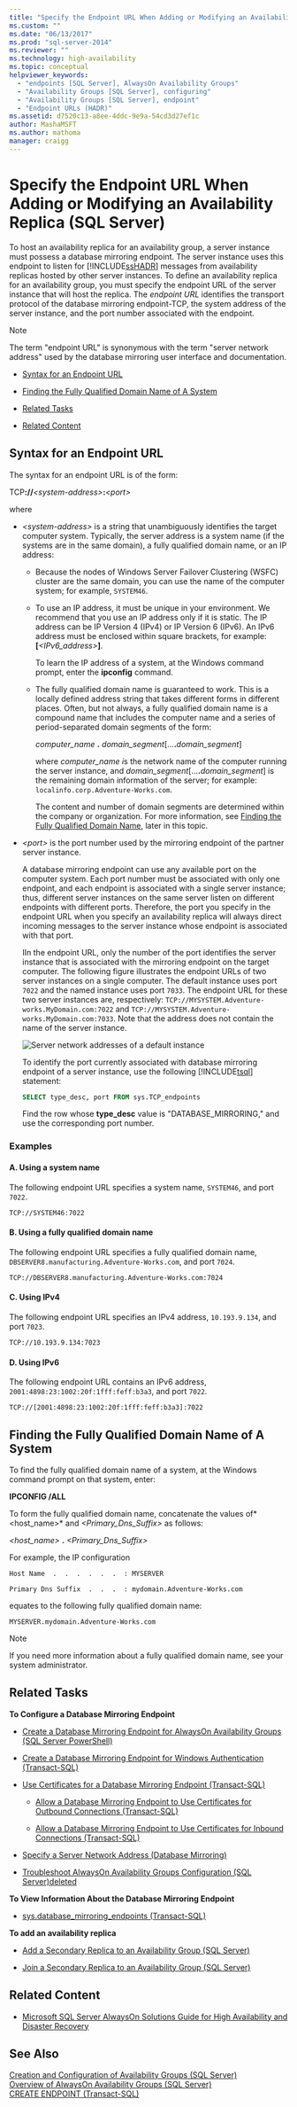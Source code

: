 ```yaml
---
title: "Specify the Endpoint URL When Adding or Modifying an Availability Replica (SQL Server) | Microsoft Docs"
ms.custom: ""
ms.date: "06/13/2017"
ms.prod: "sql-server-2014"
ms.reviewer: ""
ms.technology: high-availability
ms.topic: conceptual
helpviewer_keywords: 
  - "endpoints [SQL Server], AlwaysOn Availability Groups"
  - "Availability Groups [SQL Server], configuring"
  - "Availability Groups [SQL Server], endpoint"
  - "Endpoint URLs (HADR)"
ms.assetid: d7520c13-a8ee-4ddc-9e9a-54cd3d27ef1c
author: MashaMSFT
ms.author: mathoma
manager: craigg
---
```

# Specify the Endpoint URL When Adding or Modifying an Availability Replica (SQL Server)
  To host an availability replica for an availability group, a server instance must possess a database mirroring endpoint. The server instance uses this endpoint to listen for [!INCLUDE[ssHADR](../../../includes/sshadr-md.md)] messages from availability replicas hosted by other server instances. To define an availability replica for an availability group, you must specify the endpoint URL of the server instance that will host the replica. The *endpoint URL* identifies the transport protocol of the database mirroring endpoint-TCP, the system address of the server instance, and the port number associated with the endpoint.  
  
> [!NOTE]  
>  The term "endpoint URL" is synonymous with the term "server network address" used by the database mirroring user interface and documentation.  
  
-   [Syntax for an Endpoint URL](#SyntaxOfURL)  
  
-   [Finding the Fully Qualified Domain Name of A System](#Finding_FQDN)  
  
-   [Related Tasks](#RelatedTasks)  
  
-   [Related Content](#RelatedContent)  
  
##  <a name="SyntaxOfURL"></a> Syntax for an Endpoint URL  
 The syntax for an endpoint URL is of the form:  
  
 TCP<strong>://</strong>*\<system-address>*<strong>:</strong>*\<port>*  
  
 where  
  
-   *\<system-address>* is a string that unambiguously identifies the target computer system. Typically, the server address is a system name (if the systems are in the same domain), a fully qualified domain name, or an IP address:  
  
    -   Because the nodes of Windows Server Failover Clustering (WSFC) cluster are the same domain, you can use the name of the computer system; for example, `SYSTEM46`.  
  
    -   To use an IP address, it must be unique in your environment. We recommend that you use an IP address only if it is static. The IP address can be IP Version 4 (IPv4) or IP Version 6 (IPv6). An IPv6 address must be enclosed within square brackets, for example: **[**_<IPv6_address>_**]**.  
  
         To learn the IP address of a system, at the Windows command prompt, enter the **ipconfig** command.  
  
    -   The fully qualified domain name is guaranteed to work. This is a locally defined address string that takes different forms in different places. Often, but not always, a fully qualified domain name is a compound name that includes the computer name and a series of period-separated domain segments of the form:  
  
         _computer_name_ **.** _domain_segment_[...**.**_domain_segment_]  
  
         where *computer_name i*s the network name of the computer running the server instance, and *domain_segment*[...**.**_domain_segment_] is the remaining domain information of the server; for example: `localinfo.corp.Adventure-Works.com`.  
  
         The content and number of domain segments are determined within the company or organization. For more information, see [Finding the Fully Qualified Domain Name](#Finding_FQDN), later in this topic.  
  
-   *\<port>* is the port number used by the mirroring endpoint of the partner server instance.  
  
     A database mirroring endpoint can use any available port on the computer system. Each port number must be associated with only one endpoint, and each endpoint is associated with a single server instance; thus, different server instances on the same server listen on different endpoints with different ports. Therefore, the port you specify in the endpoint URL when you specify an availability replica will always direct incoming messages to the server instance whose endpoint is associated with that port.  
  
     IIn the endpoint URL, only the number of the port identifies the server instance that is associated with the mirroring endpoint on the target computer. The following figure illustrates the endpoint URLs of two server instances on a single computer. The default instance uses port `7022` and the named instance uses port `7033`. The endpoint URL for these two server instances are, respectively: `TCP://MYSYSTEM.Adventure-works.MyDomain.com:7022` and `TCP://MYSYSTEM.Adventure-works.MyDomain.com:7033`. Note that the address does not contain the name of the server instance.  
  
     ![Server network addresses of a default instance](../../media/dbm-2-instances-ports-1-system.gif "Server network addresses of a default instance")  
  
     To identify the port currently associated with database mirroring endpoint of a server instance, use the following [!INCLUDE[tsql](../../../includes/tsql-md.md)] statement:  
  
    ```sql
    SELECT type_desc, port FROM sys.TCP_endpoints  
    ```  
  
     Find the row whose **type_desc** value is "DATABASE_MIRRORING," and use the corresponding port number.  
  
### Examples  
  
#### A. Using a system name  
 The following endpoint URL specifies a system name, `SYSTEM46`, and port `7022`.  
  
 `TCP://SYSTEM46:7022`  
  
#### B. Using a fully qualified domain name  
 The following endpoint URL specifies a fully qualified domain name, `DBSERVER8.manufacturing.Adventure-Works.com`, and port `7024`.  
  
 `TCP://DBSERVER8.manufacturing.Adventure-Works.com:7024`  
  
#### C. Using IPv4  
 The following endpoint URL specifies an IPv4 address, `10.193.9.134`, and port `7023`.  
  
 `TCP://10.193.9.134:7023`  
  
#### D. Using IPv6  
 The following endpoint URL contains an IPv6 address, `2001:4898:23:1002:20f:1fff:feff:b3a3`, and port `7022`.  
  
 `TCP://[2001:4898:23:1002:20f:1fff:feff:b3a3]:7022`  
  
##  <a name="Finding_FQDN"></a> Finding the Fully Qualified Domain Name of A System  
 To find the fully qualified domain name of a system, at the Windows command prompt on that system, enter:  
  
 **IPCONFIG /ALL**  
  
 To form the fully qualified domain name, concatenate the values of*<host_name>* and *<Primary_Dns_Suffix>* as follows:  
  
 _<host_name>_ **.** _<Primary_Dns_Suffix>_  
  
 For example, the IP configuration  
  
 `Host Name  .  .  .  .  .  .  : MYSERVER`  
  
 `Primary Dns Suffix  .  .  .  : mydomain.Adventure-Works.com`  
  
 equates to the following fully qualified domain name:  
  
 `MYSERVER.mydomain.Adventure-Works.com`  
  
> [!NOTE]  
>  If you need more information about a fully qualified domain name, see your system administrator.  
  
##  <a name="RelatedTasks"></a> Related Tasks  
 **To Configure a Database Mirroring Endpoint**  
  
-   [Create a Database Mirroring Endpoint for AlwaysOn Availability Groups &#40;SQL Server PowerShell&#41;](database-mirroring-always-on-availability-groups-powershell.md)  
  
-   [Create a Database Mirroring Endpoint for Windows Authentication &#40;Transact-SQL&#41;](../../database-mirroring/create-a-database-mirroring-endpoint-for-windows-authentication-transact-sql.md)  
  
-   [Use Certificates for a Database Mirroring Endpoint &#40;Transact-SQL&#41;](../../database-mirroring/use-certificates-for-a-database-mirroring-endpoint-transact-sql.md)  
  
    -   [Allow a Database Mirroring Endpoint to Use Certificates for Outbound Connections &#40;Transact-SQL&#41;](../../database-mirroring/database-mirroring-use-certificates-for-outbound-connections.md)  
  
    -   [Allow a Database Mirroring Endpoint to Use Certificates for Inbound Connections &#40;Transact-SQL&#41;](../../database-mirroring/database-mirroring-use-certificates-for-inbound-connections.md)  
  
-   [Specify a Server Network Address &#40;Database Mirroring&#41;](../../database-mirroring/specify-a-server-network-address-database-mirroring.md)  
  
-   [Troubleshoot AlwaysOn Availability Groups Configuration &#40;SQL Server&#41;deleted](troubleshoot-always-on-availability-groups-configuration-sql-server.md)  
  
 **To View Information About the Database Mirroring Endpoint**  
  
-   [sys.database_mirroring_endpoints &#40;Transact-SQL&#41;](/sql/relational-databases/system-catalog-views/sys-database-mirroring-endpoints-transact-sql)  
  
 **To add an availability replica**  
  
-   [Add a Secondary Replica to an Availability Group &#40;SQL Server&#41;](add-a-secondary-replica-to-an-availability-group-sql-server.md)  
  
-   [Join a Secondary Replica to an Availability Group &#40;SQL Server&#41;](join-a-secondary-replica-to-an-availability-group-sql-server.md)  
  
##  <a name="RelatedContent"></a> Related Content  
  
-   [Microsoft SQL Server AlwaysOn Solutions Guide for High Availability and Disaster Recovery](https://go.microsoft.com/fwlink/?LinkId=227600)  
  
## See Also  
 [Creation and Configuration of Availability Groups &#40;SQL Server&#41;](creation-and-configuration-of-availability-groups-sql-server.md)   
 [Overview of AlwaysOn Availability Groups &#40;SQL Server&#41;](overview-of-always-on-availability-groups-sql-server.md)   
 [CREATE ENDPOINT &#40;Transact-SQL&#41;](/sql/t-sql/statements/create-endpoint-transact-sql)  
